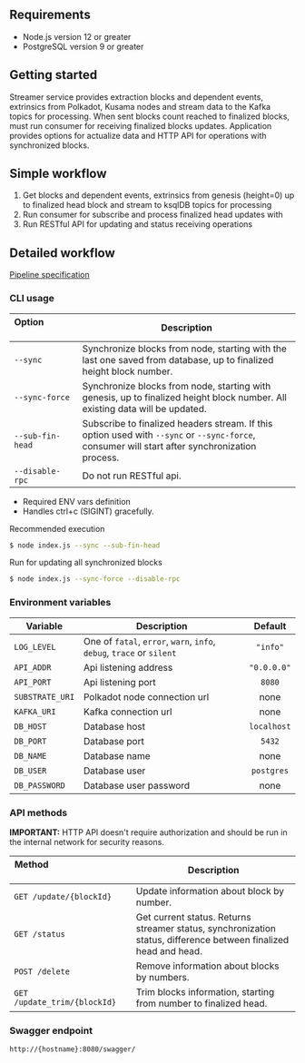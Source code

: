 ## Requirements
* Node.js version 12 or greater
* PostgreSQL version 9 or greater

## Getting started
Streamer service provides extraction blocks and dependent events, extrinsics from Polkadot, Kusama nodes and stream data to the Kafka topics for processing. 
When sent blocks count reached to finalized blocks, must run consumer for receiving finalized blocks updates. 
Application provides options for actualize data and HTTP API for operations with synchronized blocks.

## Simple workflow

1. Get blocks and dependent events, extrinsics from genesis (height=0) up to finalized head block and stream to ksqlDB topics for processing
2. Run consumer for subscribe and process finalized head updates with  
3. Run RESTful API for updating and status receiving operations

## Detailed workflow
[Pipeline specification](docs/SPECS.md)

### CLI usage

|  Option &nbsp; &nbsp; &nbsp; &nbsp; &nbsp; &nbsp; &nbsp; &nbsp; &nbsp; &nbsp; &nbsp; &nbsp; &nbsp; &nbsp; &nbsp; &nbsp; &nbsp; &nbsp;| Description |
| -- | -- |
| `--sync` | Synchronize blocks from node, starting with the last one saved from database, up to finalized height block number. |
| `--sync-force` | Synchronize blocks from node, starting with genesis, up to finalized height block number. All existing data will be updated. |
| `--sub-fin-head` | Subscribe to finalized headers stream. If this option used with `--sync` or `--sync-force`, consumer will start after synchronization process. |
| `--disable-rpc`  | Do not run RESTful api. |

* Required ENV vars definition
* Handles ctrl+c (SIGINT) gracefully.

Recommended execution
```bash
$ node index.js --sync --sub-fin-head 
```

Run for updating all synchronized blocks
```bash
$ node index.js --sync-force --disable-rpc
```

### Environment variables 
| Variable | Description | Default |
| -- | -- | :--: |
| `LOG_LEVEL` | One of `fatal`, `error`, `warn`, `info`, `debug`, `trace` or `silent` | `"info"`|
| `API_ADDR` | Api listening address | `"0.0.0.0"`|
| `API_PORT` | Api listening port| `8080` |
| `SUBSTRATE_URI` | Polkadot node connection url | none |
| `KAFKA_URI` | Kafka connection url | none |
| `DB_HOST` | Database host | `localhost` |
| `DB_PORT` | Database port | `5432` |
| `DB_NAME` | Database name | none |
| `DB_USER` | Database user | `postgres` |
| `DB_PASSWORD` | Database user password | none | 


### API methods

**IMPORTANT:** HTTP API doesn't require authorization and should be run in the internal network for security reasons. 

| Method &nbsp; &nbsp; &nbsp; &nbsp; &nbsp; &nbsp; &nbsp; &nbsp; &nbsp; &nbsp; &nbsp; &nbsp; &nbsp; &nbsp; &nbsp; &nbsp; &nbsp; &nbsp;&nbsp; &nbsp; &nbsp; &nbsp; &nbsp; &nbsp; &nbsp;| Description |
| -- | -- |
|`GET /update/{blockId}` | Update information about block by number. |
|`GET /status` | Get current status. Returns streamer status, synchronization status, difference between finalized head and head. |
|`POST /delete` | Remove information about blocks by numbers. |
|`GET /update_trim/{blockId}` | Trim blocks information, starting from number to finalized head. |

### Swagger endpoint

`http://{hostname}:8080/swagger/`
